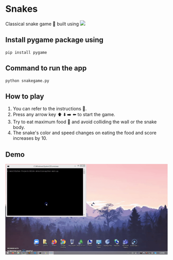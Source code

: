 # Snakes

Classical snake game :snake: built using  <img src="https://raw.githubusercontent.com/pygame/pygame/main/docs/pygame_logo.gif" height="30px" />
 
 ## Install pygame package using
 
 ```
 pip install pygame
 ```
 
 ## Command to run the app
 
 ```
 python snakegame.py
```
## How to play

1. You can refer to the instructions :scroll:.
2. Press any arrow key :arrow_up: :arrow_down: :arrow_right: :arrow_left: to start the game.
3. Try to eat maximum food :apple: and avoid colliding the wall or the snake body.
5. The snake's color and speed changes on eating the food and score increases by 10.
 
## Demo

<img src="./demo/demo.gif" />
